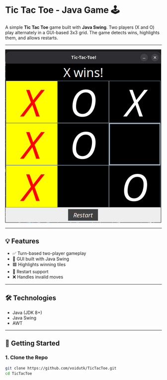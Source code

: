 # Tic Tac Toe - Java Game 🕹️

A simple **Tic Tac Toe** game built with **Java Swing**. Two players (X and O) play alternately in a GUI-based 3x3 grid. The game detects wins, highlights them, and allows restarts.

---

![Game Screenshot](gameplay.png)


---
## 💡 Features

- ✅ Turn-based two-player gameplay
- 🎨 GUI built with Java Swing
- 🟩 Highlights winning tiles
- 🔁 Restart support
- ❌ Handles invalid moves

---

## 🛠️ Technologies

- Java (JDK 8+)
- Java Swing
- AWT

---

## 🚀 Getting Started

### 1. Clone the Repo

```bash
git clone https://github.com/voidutk/TicTacToe.git
cd TicTacToe
